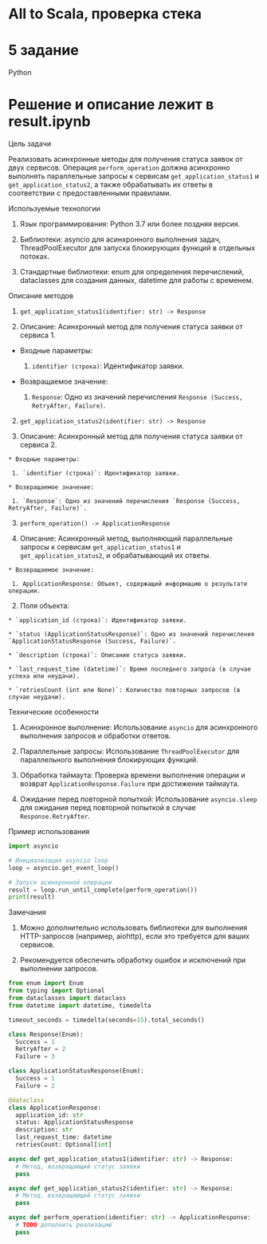 # All to Scala, проверка стека
# 5 задание
Python

# Решение и описание лежит в result.ipynb

Цель задачи

Реализовать асинхронные методы для получения статуса заявок от двух сервисов. Операция `perform_operation` должна асинхронно выполнять параллельные запросы к сервисам `get_application_status1` и `get_application_status2`, а также обрабатывать их ответы в соответствии с предоставленными правилами.



Используемые технологии

1. Язык программирования: Python 3.7 или более поздняя версия.

2. Библиотеки: asyncio для асинхронного выполнения задач, ThreadPoolExecutor для запуска блокирующих функций в отдельных потоках.

3. Стандартные библиотеки: enum для определения перечислений, dataclasses для создания данных,   datetime для работы с временем.



Описание методов

1. `get_application_status1(identifier: str) -> Response`

  1. Описание: Асинхронный метод для получения статуса заявки от сервиса 1.

   * Входные параметры:

     1. `identifier (строка)`: Идентификатор заявки.

   * Возвращаемое значение:

     1. `Response`: Одно из значений перечисления `Response (Success, RetryAfter, Failure)`.

2. `get_application_status2(identifier: str) -> Response`

  1. Описание: Асинхронный метод для получения статуса заявки от сервиса 2.

    * Входные параметры:

     1. `identifier (строка)`: Идентификатор заявки.

    * Возвращаемое значение:

     1. `Response`: Одно из значений перечисления `Response (Success, RetryAfter, Failure)`.

3. `perform_operation() -> ApplicationResponse`

  1. Описание: Асинхронный метод, выполняющий параллельные запросы к сервисам `get_application_status1` и `get_application_status2`, и обрабатывающий их ответы.

    * Возвращаемое значение:

     1. ApplicationResponse: Объект, содержащий информацию о результате операции.

  2. Поля объекта:

    * `application_id (строка)`: Идентификатор заявки.

    * `status (ApplicationStatusResponse)`: Одно из значений перечисления `ApplicationStatusResponse (Success, Failure)`.

    * `description (строка)`: Описание статуса заявки.

    * `last_request_time (datetime)`: Время последнего запроса (в случае успеха или неудачи).

    * `retriesCount (int или None)`: Количество повторных запросов (в случае неудачи).



Технические особенности

1. Асинхронное выполнение: Использование `asyncio` для асинхронного выполнения запросов и обработки ответов.

2. Параллельные запросы: Использование `ThreadPoolExecutor` для параллельного выполнения блокирующих функций.

3. Обработка таймаута: Проверка времени выполнения операции и возврат `ApplicationResponse.Failure` при достижении таймаута.

4. Ожидание перед повторной попыткой: Использование `asyncio.sleep` для ожидания перед повторной попыткой в случае `Response.RetryAfter`.



Пример использования

```python
import asyncio

# Инициализация asyncio loop
loop = asyncio.get_event_loop()

# Запуск асинхронной операции
result = loop.run_until_complete(perform_operation())
print(result)

```


Замечания

1. Можно дополнительно использовать библиотеки для выполнения HTTP-запросов (например, aiohttp), если это требуется для ваших сервисов.

2. Рекомендуется обеспечить обработку ошибок и исключений при выполнении запросов.



```python
from enum import Enum
from typing import Optional
from dataclasses import dataclass
from datetime import datetime, timedelta

timeout_seconds = timedelta(seconds=15).total_seconds()

class Response(Enum):
  Success = 1
  RetryAfter = 2
  Failure = 3

class ApplicationStatusResponse(Enum):
  Success = 1
  Failure = 2

@dataclass
class ApplicationResponse:
  application_id: str
  status: ApplicationStatusResponse
  description: str
  last_request_time: datetime
  retriesCount: Optional[int]

async def get_application_status1(identifier: str) -> Response:
  # Метод, возвращающий статус заявки
  pass

async def get_application_status2(identifier: str) -> Response:
  # Метод, возвращающий статус заявки
  pass

async def perform_operation(identifier: str) -> ApplicationResponse:
  # TODO дополнить реализацию
  pass


```